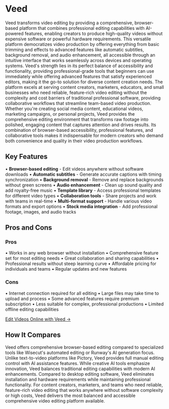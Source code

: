 # Veed

Veed transforms video editing by providing a comprehensive, browser-based platform that combines professional editing capabilities with AI-powered features, enabling creators to produce high-quality videos without expensive software or powerful hardware requirements. This versatile platform democratizes video production by offering everything from basic trimming and effects to advanced features like automatic subtitles, background removal, and audio enhancement, all accessible through an intuitive interface that works seamlessly across devices and operating systems. Veed's strength lies in its perfect balance of accessibility and functionality, providing professional-grade tools that beginners can use immediately while offering advanced features that satisfy experienced editors, making it the go-to solution for diverse content creation needs. The platform excels at serving content creators, marketers, educators, and small businesses who need reliable, feature-rich video editing without the complexity and cost barriers of traditional professional software, providing collaborative workflows that streamline team-based video production. Whether you're creating social media content, educational videos, marketing campaigns, or personal projects, Veed provides the comprehensive editing environment that transforms raw footage into polished, engaging content that captures attention and drives results. Its combination of browser-based accessibility, professional features, and collaborative tools makes it indispensable for modern creators who demand both convenience and quality in their video production workflows.

## Key Features

• **Browser-based editing** - Edit videos anywhere without software downloads
• **Automatic subtitles** - Generate accurate captions with timing synchronization
• **Background removal** - Remove and replace backgrounds without green screens
• **Audio enhancement** - Clean up sound quality and add royalty-free music
• **Template library** - Access professional templates for different video types
• **Collaboration tools** - Share projects and work with teams in real-time
• **Multi-format support** - Handle various video formats and export options
• **Stock media integration** - Add professional footage, images, and audio tracks

## Pros and Cons

### Pros
• Works in any web browser without installation
• Comprehensive feature set for most editing needs
• Great collaboration and sharing capabilities
• Professional results without steep learning curve
• Affordable pricing for individuals and teams
• Regular updates and new features

### Cons
• Internet connection required for all editing
• Large files may take time to upload and process
• Some advanced features require premium subscription
• Less suitable for complex, professional productions
• Limited offline editing capabilities

[Edit Videos Online with Veed →](https://www.veed.io)

## How It Compares

Veed offers comprehensive browser-based editing compared to specialized tools like Wisecut's automated editing or Runway's AI generation focus. Unlike text-to-video platforms like Pictory, Veed provides full manual editing control with AI assistance features. While creative AI tools emphasize innovation, Veed balances traditional editing capabilities with modern AI enhancements. Compared to desktop editing software, Veed eliminates installation and hardware requirements while maintaining professional functionality. For content creators, marketers, and teams who need reliable, feature-rich video editing that works anywhere without software complexity or high costs, Veed delivers the most balanced and accessible comprehensive video editing platform available.